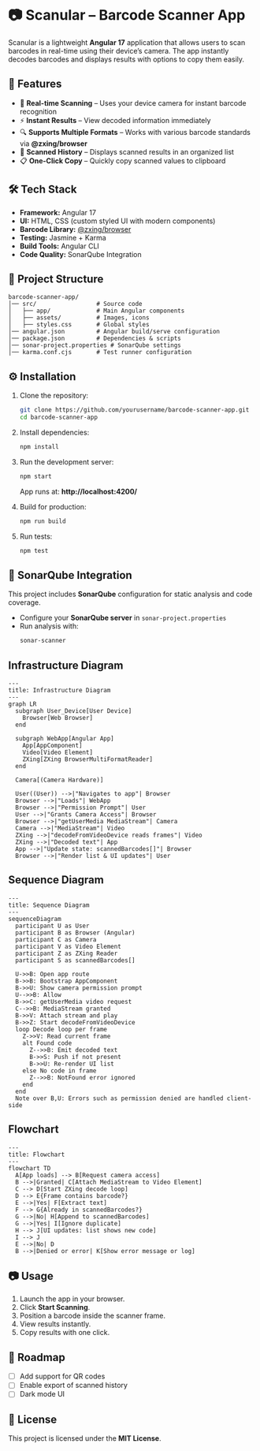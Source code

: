 # 📷 Scanular – Barcode Scanner App

Scanular is a lightweight **Angular 17** application that allows users to scan barcodes in real-time using their device’s camera. The app instantly decodes barcodes and displays results with options to copy them easily.  

## 🚀 Features
- 📱 **Real-time Scanning** – Uses your device camera for instant barcode recognition  
- ⚡ **Instant Results** – View decoded information immediately  
- 🔍 **Supports Multiple Formats** – Works with various barcode standards via **@zxing/browser**  
- 📝 **Scanned History** – Displays scanned results in an organized list  
- 📋 **One-Click Copy** – Quickly copy scanned values to clipboard  

## 🛠️ Tech Stack
- **Framework:** Angular 17  
- **UI:** HTML, CSS (custom styled UI with modern components)  
- **Barcode Library:** [@zxing/browser](https://www.npmjs.com/package/@zxing/browser)  
- **Testing:** Jasmine + Karma  
- **Build Tools:** Angular CLI  
- **Code Quality:** SonarQube Integration  

## 📂 Project Structure
```
barcode-scanner-app/
│── src/                 # Source code
│   ├── app/             # Main Angular components
│   ├── assets/          # Images, icons
│   ├── styles.css       # Global styles
│── angular.json         # Angular build/serve configuration
│── package.json         # Dependencies & scripts
│── sonar-project.properties # SonarQube settings
│── karma.conf.cjs       # Test runner configuration
```

## ⚙️ Installation
1. Clone the repository:
   ```bash
   git clone https://github.com/yourusername/barcode-scanner-app.git
   cd barcode-scanner-app
   ```

2. Install dependencies:
   ```bash
   npm install
   ```

3. Run the development server:
   ```bash
   npm start
   ```
   App runs at: **http://localhost:4200/**

4. Build for production:
   ```bash
   npm run build
   ```

5. Run tests:
   ```bash
   npm test
   ```

## 🧪 SonarQube Integration
This project includes **SonarQube** configuration for static analysis and code coverage.  
- Configure your **SonarQube server** in `sonar-project.properties`  
- Run analysis with:
  ```bash
  sonar-scanner
  ```

## Infrastructure Diagram
```mermaid
---
title: Infrastructure Diagram
---
graph LR
  subgraph User_Device[User Device]
    Browser[Web Browser]
  end

  subgraph WebApp[Angular App]
    App[AppComponent]
    Video[Video Element]
    ZXing[ZXing BrowserMultiFormatReader]
  end

  Camera[(Camera Hardware)]

  User((User)) -->|"Navigates to app"| Browser
  Browser -->|"Loads"| WebApp
  Browser -->|"Permission Prompt"| User
  User -->|"Grants Camera Access"| Browser
  Browser -->|"getUserMedia MediaStream"| Camera
  Camera -->|"MediaStream"| Video
  ZXing -->|"decodeFromVideoDevice reads frames"| Video
  ZXing -->|"Decoded text"| App
  App -->|"Update state: scannedBarcodes[]"| Browser
  Browser -->|"Render list & UI updates"| User

```

## Sequence Diagram
```mermaid
---
title: Sequence Diagram
---
sequenceDiagram
  participant U as User
  participant B as Browser (Angular)
  participant C as Camera
  participant V as Video Element
  participant Z as ZXing Reader
  participant S as scannedBarcodes[]

  U->>B: Open app route
  B->>B: Bootstrap AppComponent
  B->>U: Show camera permission prompt
  U-->>B: Allow
  B->>C: getUserMedia video request
  C-->>B: MediaStream granted
  B->>V: Attach stream and play
  B->>Z: Start decodeFromVideoDevice
  loop Decode loop per frame
    Z->>V: Read current frame
    alt Found code
      Z-->>B: Emit decoded text
      B->>S: Push if not present
      B->>U: Re-render UI list
    else No code in frame
      Z-->>B: NotFound error ignored
    end
  end
  Note over B,U: Errors such as permission denied are handled client-side
```

## Flowchart
```mermaid
---
title: Flowchart
---
flowchart TD
  A[App loads] --> B[Request camera access]
  B -->|Granted| C[Attach MediaStream to Video Element]
  C --> D[Start ZXing decode loop]
  D --> E{Frame contains barcode?}
  E -->|Yes| F[Extract text]
  F --> G{Already in scannedBarcodes?}
  G -->|No| H[Append to scannedBarcodes]
  G -->|Yes| I[Ignore duplicate]
  H --> J[UI updates: list shows new code]
  I --> J
  E -->|No| D
  B -->|Denied or error| K[Show error message or log]

```

## 📷 Usage
1. Launch the app in your browser.  
2. Click **Start Scanning**.  
3. Position a barcode inside the scanner frame.  
4. View results instantly.  
5. Copy results with one click.  

## 📌 Roadmap
- [ ] Add support for QR codes  
- [ ] Enable export of scanned history  
- [ ] Dark mode UI  

## 📄 License
This project is licensed under the **MIT License**.  
